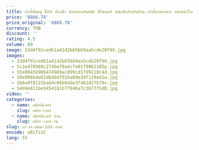 ```yaml
---
title: เก้าอี้สีชมพู Ins ห้องน้ํา ห้องนอนทันสมัย ดีไซเนอร์ พนักพิงสําหรับบ้าน เก้าอี้ทานอาหาร แต่งหน้าไออร์น เฟอร์นิเจอร์สั่งทําพิเศษ
price: '8866.78'
price_original: '8866.78'
currency: THB
discount: ''
rating: 4.5
volume: 69
image: S3d4f91cedb1a4142b656b9aa5cde20f9X.jpg
images:
  - S3d4f91cedb1a4142b656b9aa5cde20f9X.jpg
  - Sc1e470969c274bef8a4cfe01f9062105p.jpg
  - S5e0045b98b474989ac899cd17d9110c4d.jpg
  - S0e986bde61d64b4f92ba09e34f129e41w.jpg
  - Sb6e0f8121bad4c06b6dde3fd61d27b70v.jpg
  - S4d4e811be9454181b77946a7c3b77f5dD.jpg
video: ''
categories:
  - name: เฟอร์นิเจอร์
    slug: เฟอร-เจอร
  - name: เฟอร์นิเจอร์ บ้าน
    slug: เฟอร-เจอร-าน
slug: เก-าอ-ชมพ-ins-องน
encode: oBiTzzC
lang: th
---
```

  